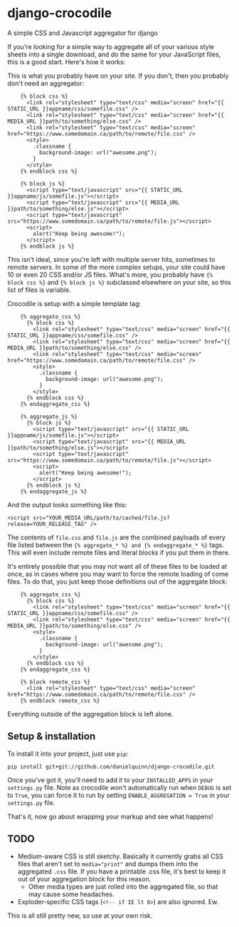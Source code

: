 django-crocodile
================

A simple CSS and Javascript aggregator for django

If you're looking for a simple way to aggregate all of your various style sheets into a single download, and do the same for your JavaScript files, this is a good start.  Here's how it works:

This is what you probably have on your site.  If you don't, then you probably don't need an aggregator:

``` django
    {% block css %}
      <link rel="stylesheet" type="text/css" media="screen" href="{{ STATIC_URL }}appname/css/somefile.css" />
      <link rel="stylesheet" type="text/css" media="screen" href="{{ MEDIA_URL }}path/to/something/else.css" />
      <link rel="stylesheet" type="text/css" media="screen" href="https://www.somedomain.ca/path/to/remote/file.css" />
      <style>
        .classname {
          background-image: url("awesome.png");
        }
      </style>
    {% endblock css %}

    {% block js %}
      <script type="text/javascript" src="{{ STATIC_URL }}appname/js/somefile.js"></script>
      <script type="text/javascript" src="{{ MEDIA_URL }}path/to/something/else.js"></script>
      <script type="text/javascript" src="https://www.somedomain.ca/path/to/remote/file.js"></script>
      <script>
        alert("Keep being awesome!");
      </script>
    {% endblock js %}
```

This isn't ideal, since you're left with multiple server hits, sometimes to remote servers.  In some of the more complex setups, your site could have 10 or even 20 CSS and/or JS files.  What's more, you probably have `{% block css %}` and `{% block js %}` subclassed elsewhere on your site, so this list of files is variable.

Crocodile is setup with a simple template tag:

``` django
    {% aggregate_css %}
      {% block css %}
        <link rel="stylesheet" type="text/css" media="screen" href="{{ STATIC_URL }}appname/css/somefile.css" />
        <link rel="stylesheet" type="text/css" media="screen" href="{{ MEDIA_URL }}path/to/something/else.css" />
        <link rel="stylesheet" type="text/css" media="screen" href="https://www.somedomain.ca/path/to/remote/file.css" />
        <style>
          .classname {
            background-image: url("awesome.png");
          }
        </style>
      {% endblock css %}
    {% endaggregate_css %}

    {% aggregate_js %}
      {% block js %}
        <script type="text/javascript" src="{{ STATIC_URL }}appname/js/somefile.js"></script>
        <script type="text/javascript" src="{{ MEDIA_URL }}path/to/something/else.js"></script>
        <script type="text/javascript" src="https://www.somedomain.ca/path/to/remote/file.js"></script>
        <script>
          alert("Keep being awesome!");
        </script>
      {% endblock js %}
    {% endaggregate_js %}
```

And the output looks something like this:

    <script src="YOUR_MEDIA_URL/path/to/cached/file.js?release=YOUR_RELEASE_TAG" />

The contents of `file.css` and `file.js` are the combined payloads of every file listed between the `{% aggregate_* %} and {% endaggregate_* %}` tags.  This will even include remote files and literal blocks if you put them in there.

It's entirely possible that you may not want all of these files to be loaded at once, as in cases where you may want to force the remote loading of come files.  To do that, you just keep those definitions out of the aggregate block:

``` django
    {% aggregate_css %}
      {% block css %}
        <link rel="stylesheet" type="text/css" media="screen" href="{{ STATIC_URL }}appname/css/somefile.css" />
        <link rel="stylesheet" type="text/css" media="screen" href="{{ MEDIA_URL }}path/to/something/else.css" />
        <style>
          .classname {
            background-image: url("awesome.png");
          }
        </style>
      {% endblock css %}
    {% endaggregate_css %}

    {% block remote_css %}
      <link rel="stylesheet" type="text/css" media="screen" href="https://www.somedomain.ca/path/to/remote/file.css" />
    {% endblock remote_css %}
```

Everything outside of the aggregation block is left alone.

## Setup & installation

To install it into your project, just use `pip`:

    pip install git+git://github.com/danielquinn/django-crocodile.git

Once you've got it, you'll need to add it to your `INSTALLED_APPS` in your `settings.py` file.  Note as crocodile won't automatically run when `DEBUG` is set to `True`, you can force it to run by setting `ENABLE_AGGREGATION = True` in your `settings.py` file.

That's it, now go about wrapping your markup and see what happens!


## TODO

* Medium-aware CSS is still sketchy.  Basically it currently grabs all CSS files that aren't set to `media="print"` and dumps them into the aggregated `.css` file.  If you have a printable .css file, it's best to keep it out of your aggregation block for this reason.
  * Other media types are just rolled into the aggregated file, so that may cause some headaches.
* Exploder-specific CSS tags (`<!-- if IE lt 8>`) are also ignored.  Ew.

This is all still pretty new, so use at your own risk.

